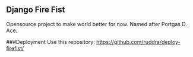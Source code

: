 ## Django Fire Fist

Opensource project to make world better for now. Named after Portgas D. Ace.

###Deployment
Use this repository: https://github.com/ruddra/deploy-firefist/
